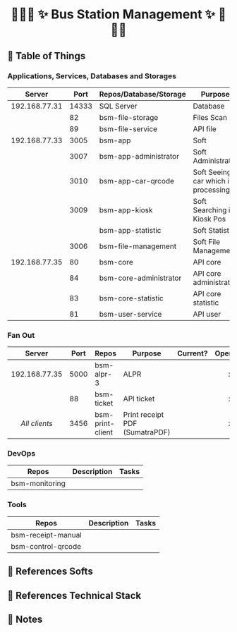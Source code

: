 # <p align="center">:tada::tada::tada: ✨ Bus Station Management ✨ :tada::tada::tada:</p>

## :newspaper: Table of Things

### Applications, Services, Databases and Storages
|    Server     | Port  | Repos/Database/Storage | Purpose                             | Opened? | Ran? | IP opened           | Notes |
|:-------------:|-------|------------------------|-------------------------------------|:-------:|:----:|---------------------|-------|
| 192.168.77.31 | 14333 | SQL Server             | Database                            |    x    |  x   | 192.168.7.210:14333 |       |
|               | 82    | bsm-file-storage       | Files Scan                          |    x    |  x   | 192.168.7.210:82    |       |
|               | 89    | bsm-file-service       | API file                            |    x    |  x   | 192.168.7.210:89    |       |
| 192.168.77.33 | 3005  | bsm-app                | Soft                                |    x    |  x   | 192.168.7.210:3005  |       |
|               | 3007  | bsm-app-administrator  | Soft Administrator                  |    x    |  x   | 192.168.7.210:3007  |       |
|               | 3010  | bsm-app-car-qrcode     | Soft Seeing car which is processing |    x    |  x   | 192.168.7.210:3010  |       |
|               | 3009  | bsm-app-kiosk          | Soft Searching in Kiosk Pos         |    x    |  x   |                     |       |
|               |       | bsm-app-statistic      | Soft Statistic                      |         |      |                     |       |
|               | 3006  | bsm-file-management    | Soft File Management                |    x    |  x   | 192.168.7.210:3006  |       |
| 192.168.77.35 | 80    | bsm-core               | API core                            |    x    |  x   | 192.168.7.210:80    |       |
|               | 84    | bsm-core-administrator | API core administrator              |    x    |  x   | 192.168.7.210:84    |       |
|               | 83    | bsm-core-statistic     | API core statistic                  |    x    |  x   | 192.168.7.210:83    |       |
|               | 81    | bsm-user-service       | API user                            |    x    |  x   | 192.168.7.210:81    |       |

### Fan Out
|    Server     | Port  | Repos                  | Purpose                             | Current?             | Opened? | Ran? | IP opened          | Notes |
|:-------------:|-------|------------------------|-------------------------------------|----------------------|:-------:|:----:|--------------------|-------|
| 192.168.77.35 | 5000  | bsm-alpr-3             | ALPR                                |                      |    x    |  x   | 192.168.7.210:5000 |       |
|               | 88    | bsm-ticket             | API ticket                          |                      |    x    |  x   | 192.168.7.210:88   |       |
| *All clients* | 3456  | bsm-print-client       | Print receipt PDF (SumatraPDF)      |                      |    x    |  x   | localhost:3456     |       |

### DevOps
| Repos                  | Description      | Tasks            |
|------------------------|------------------|------------------|
| bsm-monitoring         |                  |                  |

### Tools
| Repos                  | Description      | Tasks            |
|------------------------|------------------|------------------|
| bsm-receipt-manual     |                  |                  |
| bsm-control-qrcode     |                  |                  |

## :bookmark_tabs: References Softs

## :bookmark_tabs: References Technical Stack

## :memo: Notes
